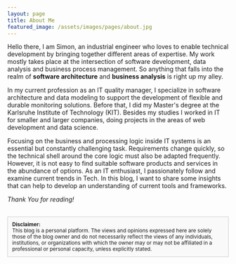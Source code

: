 ```yaml
---
layout: page
title: About Me
featured_image: /assets/images/pages/about.jpg
---
```



Hello there, I am Simon, an industrial engineer who loves to enable technical development by bringing together different areas of expertise. My work mostly takes place at the intersection of software development, data analysis and business process management. So anything that falls into the realm of **software architecture** and **business analysis** is right up my alley. 

In my current profession as an IT quality manager, I specialize in software architecture and data modeling to support the development of flexible and durable monitoring solutions. Before that, I did my Master's degree at the Karlsruhe Institute of Technology (KIT). Besides my studies I worked in IT for smaller and larger companies, doing projects in the areas of web development and data science.  

Focusing on the business and processing logic inside IT systems is an essential but constantly challenging task. Requirements change quickly, so the technical shell around the core logic must also be adapted frequently. However, it is not easy to find suitable software products and services in the abundance of options. As an IT enthusiast, I passionately follow and examine current trends in Tech. In this blog, I want to share some insights that can help to develop an understanding of current tools and frameworks. 

*Thank You for reading!*

<br>

<div style="border: 1px solid #ccc; padding: 10px; background-color: #f9f9f9;">
  <small><strong>Disclaimer:</strong></small>
  <br>
  <small>
  This blog is a personal platform. The views and opinions expressed here are solely those of the blog owner and do not necessarily reflect the views of any individuals, institutions, or organizations with which the owner may or may not be affiliated in a professional or personal capacity, unless explicitly stated.
  </small>
</div>


